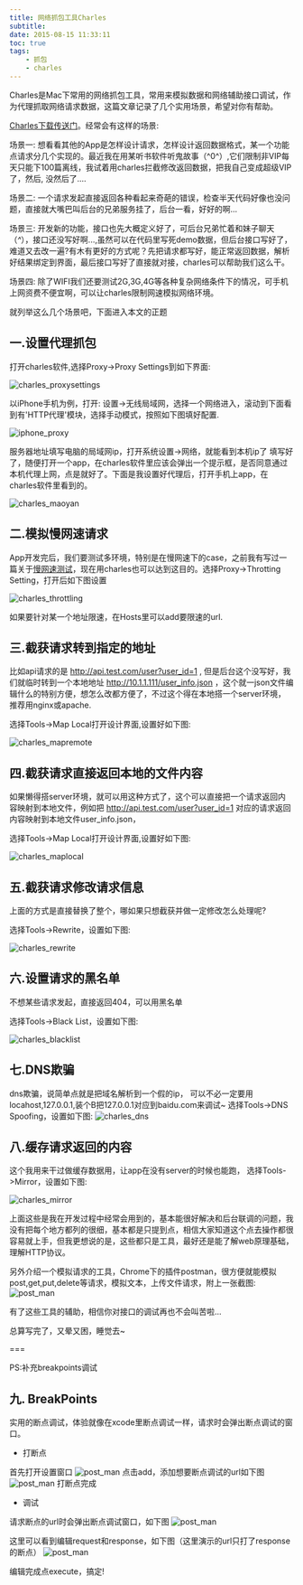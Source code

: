 ```yaml
---
title: 网络抓包工具Charles
subtitle: 
date: 2015-08-15 11:33:11
toc: true
tags:
    - 抓包
    - charles
---
```



Charles是Mac下常用的网络抓包工具，常用来模拟数据和网络辅助接口调试，作为代理抓取网络请求数据，这篇文章记录了几个实用场景，希望对你有帮助。

[Charles下载传送门](http://pan.baidu.com/s/1mgszWRu)。经常会有这样的场景:

场景一: 想看看其他的App是怎样设计请求，怎样设计返回数据格式，某一个功能点请求分几个实现的。最近我在用某听书软件听鬼故事（^0^）,它们限制非VIP每天只能下100篇离线，我试着用charles拦截修改返回数据，把我自己变成超级VIP了，然后, 没然后了....

场景二: 一个请求发起直接返回各种看起来奇葩的错误，检查半天代码好像也没问题，直接就大嘴巴叫后台的兄弟服务挂了，后台一看，好好的啊...

场景三: 开发新的功能，接口也先大概定义好了，可后台兄弟忙着和妹子聊天（_^_），接口还没写好啊...,虽然可以在代码里写死demo数据，但后台接口写好了，难道又去改一遍?有木有更好的方式呢？先把请求都写好，能正常返回数据，解析好结果绑定到界面，最后接口写好了直接就对接，charles可以帮助我们这么干。

场景四: 除了WIFI我们还要测试2G,3G,4G等各种复杂网络条件下的情况，可手机上网资费不便宜啊，可以让charles限制网速模拟网络环境。

就列举这么几个场景吧，下面进入本文的正题 <!--more-->


## 一.设置代理抓包

打开charles软件,选择Proxy->Proxy Settings到如下界面:

![charles_proxysettings](/images/charles/charles_proxysettings.png)


以iPhone手机为例，打开: 设置->无线局域网，选择一个网络进入，滚动到下面看到有'HTTP代理'模块，选择手动模式，按照如下图填好配置.

![iphone_proxy](/images/charles/iphone_proxy.png)

服务器地址填写电脑的局域网ip，打开系统设置->网络，就能看到本机ip了
填写好了，随便打开一个app，在charles软件里应该会弹出一个提示框，是否同意通过本机代理上网，点是就好了。下面是我设置好代理后，打开手机上app，在charles软件里看到的。

![charles_maoyan](/images/charles/charles_maoyan.png)


## 二.模拟慢网速请求

App开发完后，我们要测试多环境，特别是在慢网速下的case，之前我有写过一篇关于[慢网速测试](http://www.heyuan110.com/2015/06/16/Mac%E6%B5%8B%E8%AF%95%E6%A8%A1%E6%8B%9F%E6%85%A2%E7%BD%91%E9%80%9F/)，现在用charles也可以达到这目的。选择Proxy->Throtting Setting，打开后如下图设置

![charles_throttling](/images/charles/charles_throttling.png)

如果要针对某一个地址限速，在Hosts里可以add要限速的url.

## 三.截获请求转到指定的地址

比如api请求的是 http://api.test.com/user?user_id=1 , 但是后台这个没写好，我们就临时转到一个本地地址 http://10.1.1.111/user_info.json ，这个就一json文件编辑什么的特别方便，想怎么改都方便了，不过这个得在本地搭一个server环境，推荐用nginx或apache.

选择Tools->Map Local打开设计界面,设置好如下图:

![charles_mapremote](/images/charles/charles_mapremote.png)

## 四.截获请求直接返回本地的文件内容

如果懒得搭server环境，就可以用这种方式了，这个可以直接把一个请求返回内容映射到本地文件，例如把 http://api.test.com/user?user_id=1 对应的请求返回内容映射到本地文件user_info.json，

选择Tools->Map Local打开设计界面,设置好如下图:

![charles_maplocal](/images/charles/charles_maplocal.png)


## 五.截获请求修改请求信息

上面的方式是直接替换了整个，哪如果只想截获并做一定修改怎么处理呢?

选择Tools->Rewrite，设置如下图:

![charles_rewrite](/images/charles/charles_rewrite.png)


## 六.设置请求的黑名单

不想某些请求发起，直接返回404，可以用黑名单

选择Tools->Black List，设置如下图:

![charles_blacklist](/images/charles/charles_blacklist.png)

## 七.DNS欺骗

dns欺骗，说简单点就是把域名解析到一个假的ip，
可以不必一定要用locahost,127.0.0.1,装个B把127.0.0.1对应到baidu.com来调试~
选择Tools->DNS Spoofing，设置如下图:
![charles_dns](/images/charles/charles_dns.png)

## 八.缓存请求返回的内容

这个我用来干过做缓存数据用，让app在没有server的时候也能跑，
选择Tools->Mirror，设置如下图:

![charles_mirror](/images/charles/charles_mirror.png)

上面这些是我在开发过程中经常会用到的，基本能很好解决和后台联调的问题，我没有把每个地方都列的很细，基本都是只提到点，相信大家知道这个点去操作都很容易就上手，但我更想说的是，这些都只是工具，最好还是能了解web原理基础，理解HTTP协议。

另外介绍一个模拟请求的工具，Chrome下的插件postman，很方便就能模拟post,get,put,delete等请求，模拟文本，上传文件请求，附上一张截图:
![post_man](/images/charles/post_man.png)

有了这些工具的辅助，相信你对接口的调试再也不会叫苦啦...

总算写完了，又晕又困，睡觉去~

===

PS:补充breakpoints调试

## 九. BreakPoints

实用的断点调试，体验就像在xcode里断点调试一样，请求时会弹出断点调试的窗口。

- 打断点

首先打开设置窗口
![post_man](/images/charles/charles_breakpoints1.png)
点击add，添加想要断点调试的url如下图
![post_man](/images/charles/charles_breakpoints2.png)
打断点完成

- 调试
 
 请求断点的url时会弹出断点调试窗口，如下图 
![post_man](/images/charles/charles_breakpoints3.png)

这里可以看到编辑request和response，如下图（这里演示的url只打了response的断点）
![post_man](/images/charles/charles_breakpoints4.png)

编辑完成点execute，搞定!


